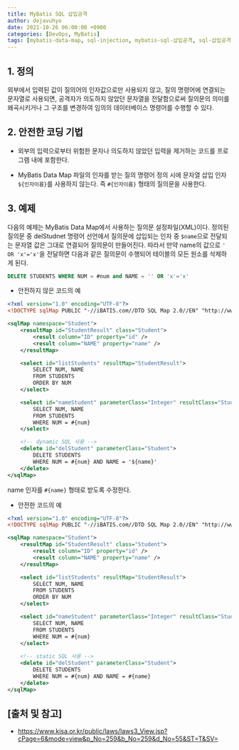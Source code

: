 ```yaml
---
title: MyBatis SQL 삽입공격
author: dejavuhyo
date: 2021-10-26 06:00:00 +0900
categories: [DevOps, MyBatis]
tags: [mybatis-data-map, sql-injection, mybatis-sql-삽입공격, sql-삽입공격]
---
```


## 1. 정의
외부에서 입력된 값이 질의어의 인자값으로만 사용되지 않고, 질의 명령어에 연결되는 문자열로 사용되면, 공격자가 의도하지 않았던 문자열을 전달함으로써 질의문의 의미를 왜곡시키거나 그 구조를 변경하여 임의의 데이터베이스 명령어를 수행할 수 있다.

## 2. 안전한 코딩 기법

* 외부의 입력으로부터 위험한 문자나 의도하지 않았던 입력을 제거하는 코드를 프로그램 내에 포함한다.

* MyBatis Data Map 파일의 인자를 받는 질의 명령어 정의 시에 문자열 삽입 인자 `${인자이름}`를 사용하지 않는다. 즉 `#{인자이름}` 형태의 질의문을 사용한다.

## 3. 예제
다음의 예제는 MyBatis Data Map에서 사용하는 질의문 설정파일(XML)이다. 정의된 질의문 중 delStudnet 명령어 선언에서 질의문에 삽입되는 인자 중 `$name`으로 전달되는 문자열 값은 그대로 연결되어 질의문이 만들어진다. 따라서 만약 name의 값으로 `' OR 'x'='x'`을 전달하면 다음과 같은 질의문이 수행되어 테이블의 모든 원소를 삭제하게 된다.

```sql
DELETE STUDENTS WHERE NUM = #num and NAME = '' OR 'x'='x'
```

* 안전하지 않은 코드의 예

```xml
<?xml version="1.0" encoding="UTF-8"?>
<!DOCTYPE sqlMap PUBLIC "-//iBATIS.com//DTD SQL Map 2.0//EN" "http://www.ibatis.com/dtd/sql-map-2.dtd">

<sqlMap namespace="Student">
    <resultMap id="StudentResult" class="Student">
        <result column="ID" property="id" />
        <result column="NAME" property="name" />
    </resultMap>

    <select id="listStudents" resultMap="StudentResult">
        SELECT NUM, NAME
        FROM STUDENTS
        ORDER BY NUM
    </select>

    <select id="nameStudent" parameterClass="Integer" resultClass="Student">
        SELECT NUM, NAME
        FROM STUDENTS
        WHERE NUM = #{num}
    </select>

    <!-- dynamic SQL 사용 -->
    <delete id="delStudent" parameterClass="Student">
        DELETE STUDENTS
        WHERE NUM = #{num} AND NAME = '${name}'
    </delete>
</sqlMap>
```

name 인자를 `#{name}` 형태로 받도록 수정한다.

* 안전한 코드의 예

```xml
<?xml version="1.0" encoding="UTF-8"?>
<!DOCTYPE sqlMap PUBLIC "-//iBATIS.com//DTD SQL Map 2.0//EN" "http://www.ibatis.com/dtd/sql-map-2.dtd">

<sqlMap namespace="Student">
    <resultMap id="StudentResult" class="Student">
        <result column="ID" property="id" />
        <result column="NAME" property="name" />
    </resultMap>

    <select id="listStudents" resultMap="StudentResult">
        SELECT NUM, NAME
        FROM STUDENTS
        ORDER BY NUM
    </select>

    <select id="nameStudent" parameterClass="Integer" resultClass="Student">
        SELECT NUM, NAME
        FROM STUDENTS
        WHERE NUM = #{num}
    </select>
    
    <!-- static SQL 사용 -->
    <delete id="delStudent" parameterClass="Student">
        DELETE STUDENTS
        WHERE NUM = #{num} AND NAME = #{name}
    </delete>
</sqlMap>
```

## [출처 및 참고]
* <https://www.kisa.or.kr/public/laws/laws3_View.jsp?cPage=6&mode=view&p_No=259&b_No=259&d_No=55&ST=T&SV=>
